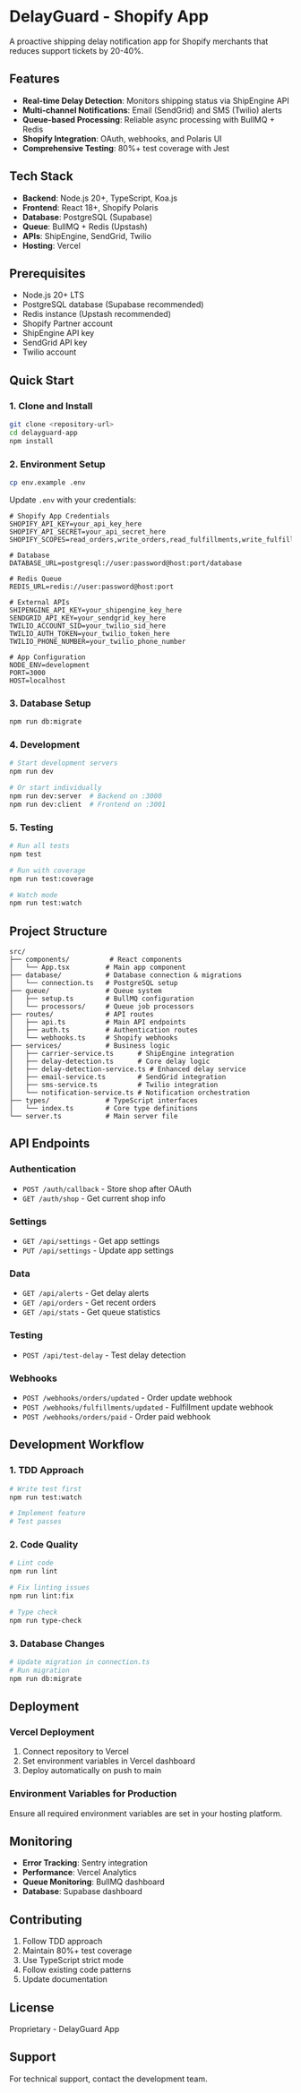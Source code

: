 # DelayGuard - Shopify App

A proactive shipping delay notification app for Shopify merchants that reduces support tickets by 20-40%.

## Features

- **Real-time Delay Detection**: Monitors shipping status via ShipEngine API
- **Multi-channel Notifications**: Email (SendGrid) and SMS (Twilio) alerts
- **Queue-based Processing**: Reliable async processing with BullMQ + Redis
- **Shopify Integration**: OAuth, webhooks, and Polaris UI
- **Comprehensive Testing**: 80%+ test coverage with Jest

## Tech Stack

- **Backend**: Node.js 20+, TypeScript, Koa.js
- **Frontend**: React 18+, Shopify Polaris
- **Database**: PostgreSQL (Supabase)
- **Queue**: BullMQ + Redis (Upstash)
- **APIs**: ShipEngine, SendGrid, Twilio
- **Hosting**: Vercel

## Prerequisites

- Node.js 20+ LTS
- PostgreSQL database (Supabase recommended)
- Redis instance (Upstash recommended)
- Shopify Partner account
- ShipEngine API key
- SendGrid API key
- Twilio account

## Quick Start

### 1. Clone and Install

```bash
git clone <repository-url>
cd delayguard-app
npm install
```

### 2. Environment Setup

```bash
cp env.example .env
```

Update `.env` with your credentials:

```env
# Shopify App Credentials
SHOPIFY_API_KEY=your_api_key_here
SHOPIFY_API_SECRET=your_api_secret_here
SHOPIFY_SCOPES=read_orders,write_orders,read_fulfillments,write_fulfillments

# Database
DATABASE_URL=postgresql://user:password@host:port/database

# Redis Queue
REDIS_URL=redis://user:password@host:port

# External APIs
SHIPENGINE_API_KEY=your_shipengine_key_here
SENDGRID_API_KEY=your_sendgrid_key_here
TWILIO_ACCOUNT_SID=your_twilio_sid_here
TWILIO_AUTH_TOKEN=your_twilio_token_here
TWILIO_PHONE_NUMBER=your_twilio_phone_number

# App Configuration
NODE_ENV=development
PORT=3000
HOST=localhost
```

### 3. Database Setup

```bash
npm run db:migrate
```

### 4. Development

```bash
# Start development servers
npm run dev

# Or start individually
npm run dev:server  # Backend on :3000
npm run dev:client  # Frontend on :3001
```

### 5. Testing

```bash
# Run all tests
npm test

# Run with coverage
npm run test:coverage

# Watch mode
npm run test:watch
```

## Project Structure

```
src/
├── components/          # React components
│   └── App.tsx         # Main app component
├── database/           # Database connection & migrations
│   └── connection.ts   # PostgreSQL setup
├── queue/              # Queue system
│   ├── setup.ts        # BullMQ configuration
│   └── processors/     # Queue job processors
├── routes/             # API routes
│   ├── api.ts          # Main API endpoints
│   ├── auth.ts         # Authentication routes
│   └── webhooks.ts     # Shopify webhooks
├── services/           # Business logic
│   ├── carrier-service.ts      # ShipEngine integration
│   ├── delay-detection.ts      # Core delay logic
│   ├── delay-detection-service.ts # Enhanced delay service
│   ├── email-service.ts        # SendGrid integration
│   ├── sms-service.ts          # Twilio integration
│   └── notification-service.ts # Notification orchestration
├── types/              # TypeScript interfaces
│   └── index.ts        # Core type definitions
└── server.ts           # Main server file
```

## API Endpoints

### Authentication
- `POST /auth/callback` - Store shop after OAuth
- `GET /auth/shop` - Get current shop info

### Settings
- `GET /api/settings` - Get app settings
- `PUT /api/settings` - Update app settings

### Data
- `GET /api/alerts` - Get delay alerts
- `GET /api/orders` - Get recent orders
- `GET /api/stats` - Get queue statistics

### Testing
- `POST /api/test-delay` - Test delay detection

### Webhooks
- `POST /webhooks/orders/updated` - Order update webhook
- `POST /webhooks/fulfillments/updated` - Fulfillment update webhook
- `POST /webhooks/orders/paid` - Order paid webhook

## Development Workflow

### 1. TDD Approach
```bash
# Write test first
npm run test:watch

# Implement feature
# Test passes
```

### 2. Code Quality
```bash
# Lint code
npm run lint

# Fix linting issues
npm run lint:fix

# Type check
npm run type-check
```

### 3. Database Changes
```bash
# Update migration in connection.ts
# Run migration
npm run db:migrate
```

## Deployment

### Vercel Deployment

1. Connect repository to Vercel
2. Set environment variables in Vercel dashboard
3. Deploy automatically on push to main

### Environment Variables for Production

Ensure all required environment variables are set in your hosting platform.

## Monitoring

- **Error Tracking**: Sentry integration
- **Performance**: Vercel Analytics
- **Queue Monitoring**: BullMQ dashboard
- **Database**: Supabase dashboard

## Contributing

1. Follow TDD approach
2. Maintain 80%+ test coverage
3. Use TypeScript strict mode
4. Follow existing code patterns
5. Update documentation

## License

Proprietary - DelayGuard App

## Support

For technical support, contact the development team.
